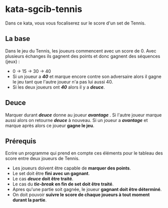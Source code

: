 # kata-sgcib-tennis

Dans ce kata, vous vous focaliserez sur le score d'un set de Tennis.

## La base
Dans le jeu du Tennis, les joueurs commencent avec un score de 0. Avec plusieurs échanges ils gagnent des points et donc gagnent des séquences (jeux) : 
* 0 -> 15 -> 30 -> 40
* Si un joueur a *__40__* et marque encore contre son adversaire alors il gagne le jeu tant que l'autre joueur n'a pas lui aussi 40.
* Si les deux joueurs ont *__40__* alors il y a *__deuce__*.
 
## Deuce 
Marquer durant *__deuce__* donne au joueur *__avantage__* . Si l'autre joueur marque aussi alors on retourne *__deuce__* à nouveau. Si un joueur a *__avantage__* et marque après alors ce joueur __gagne le jeu__.
 
## Prérequis
Ecrire un programme qui prend en compte ces éléments pour le tableau des score entre deux joueurs de Tennis.
* Les joueurs doivent être capable de __marquer des points__.
* Le set doit être __fini avec un gagnant__.
* Le cas __*deuce* doit être traité__.
* Le cas du __*tie-break* en fin de set doit être traité__.
* Apres qu'une partie soit gagnée, le joueur __gagnant doit être déterminé__.
* On doit pouvoir __suivre le score de chaque joueurs à tout moment durant la partie__.
